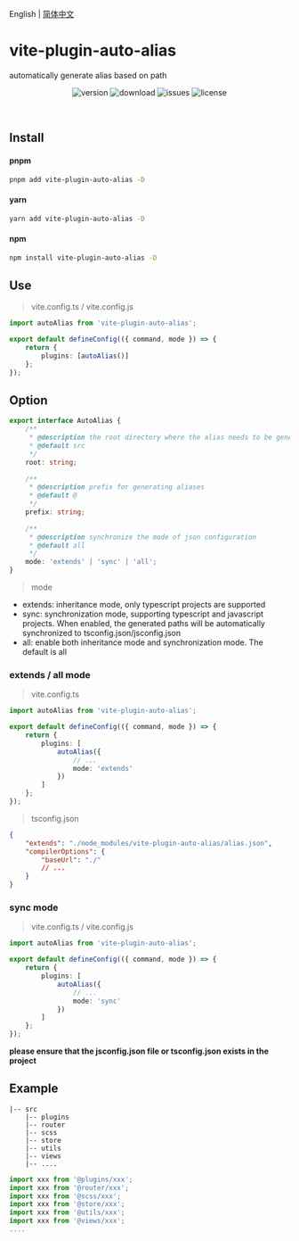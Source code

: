English | [简体中文](https://github.com/jwyGithub/vite-plugin-auto-alias/blob/master/README.zh.md)

# vite-plugin-auto-alias

automatically generate alias based on path

<p align="center">
  <img src="https://img.shields.io/npm/v/vite-plugin-auto-alias" alt='version'>
  <img src="https://img.shields.io/npm/dm/vite-plugin-auto-alias" alt='download'>
  <img src="https://img.shields.io/github/issues/jwyGithub/vite-plugin-auto-alias" alt='issues'>
  <img src="https://img.shields.io/github/license/jwyGithub/vite-plugin-auto-alias" alt='license'>
</p>
<br />

## Install

#### pnpm

```sh
pnpm add vite-plugin-auto-alias -D
```

#### yarn

```sh
yarn add vite-plugin-auto-alias -D
```

#### npm

```sh
npm install vite-plugin-auto-alias -D
```

## Use

> vite.config.ts / vite.config.js

```typescript
import autoAlias from 'vite-plugin-auto-alias';

export default defineConfig(({ command, mode }) => {
    return {
        plugins: [autoAlias()]
    };
});
```

## Option

```typescript
export interface AutoAlias {
    /**
     * @description the root directory where the alias needs to be generated is src by default
     * @default src
     */
    root: string;
    
    /**
     * @description prefix for generating aliases
     * @default @
     */
    prefix: string;
    
    /**
     * @description synchronize the mode of json configuration
     * @default all
     */
    mode: 'extends' | 'sync' | 'all';
}
```

> mode

-   extends: inheritance mode, only typescript projects are supported
-   sync: synchronization mode, supporting typescript and javascript projects. When enabled, the generated paths will be automatically synchronized to tsconfig.json/jsconfig.json
-   all: enable both inheritance mode and synchronization mode. The default is all

### extends / all mode

> vite.config.ts

```typescript
import autoAlias from 'vite-plugin-auto-alias';

export default defineConfig(({ command, mode }) => {
    return {
        plugins: [
            autoAlias({
                // ...
                mode: 'extends'
            })
        ]
    };
});
```

> tsconfig.json

```json
{
    "extends": "./node_modules/vite-plugin-auto-alias/alias.json",
    "compilerOptions": {
        "baseUrl": "./"
        // ...
    }
}
```

### sync mode

> vite.config.ts / vite.config.js

```typescript
import autoAlias from 'vite-plugin-auto-alias';

export default defineConfig(({ command, mode }) => {
    return {
        plugins: [
            autoAlias({
                // ...
                mode: 'sync'
            })
        ]
    };
});
```

**please ensure that the jsconfig.json file or tsconfig.json exists in the project**

## Example

    |-- src
        |-- plugins
        |-- router
        |-- scss
        |-- store
        |-- utils
        |-- views
        |-- ....

```typescript
import xxx from '@plugins/xxx';
import xxx from '@router/xxx';
import xxx from '@scss/xxx';
import xxx from '@store/xxx';
import xxx from '@utils/xxx';
import xxx from '@views/xxx';
....
```

